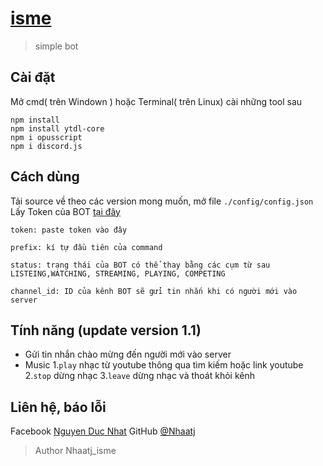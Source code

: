 # [isme](http://www.ismebot.cf/)
> simple bot

## Cài đặt

Mở cmd( trên Windown ) hoặc Terminal( trên Linux) cài những tool sau

```
npm install
npm install ytdl-core
npm i opusscript
npm i discord.js
```

## Cách dùng

Tải source về theo các version mong muốn, mở file `./config/config.json`
Lấy Token của BOT [tại đây](https://discord.com/developers/applications)
```
token: paste token vào đây

prefix: kí tự đầu tiên của command

status: trạng thái của BOT có thể thay bằng các cụm từ sau LISTEING,WATCHING, STREAMING, PLAYING, COMPETING

channel_id: ID của kênh BOT sẽ gửi tin nhắn khi có người mới vào server
```

## Tính năng (update version 1.1)

* Gửi tin nhắn chào mừng đến người mới vào server
* Music
    1.`play` nhạc từ youtube thông qua tìm kiếm hoặc link youtube
    2.`stop` dừng nhạc
    3.`leave` dừng nhạc và thoát khỏi kênh


## Liên hệ, báo lỗi
Facebook [Nguyen Duc Nhat](https://www.facebook.com/nhaatj.isme35/)
GitHub [@Nhaatj](https://github.com/Nhaatj)

>Author Nhaatj_isme
